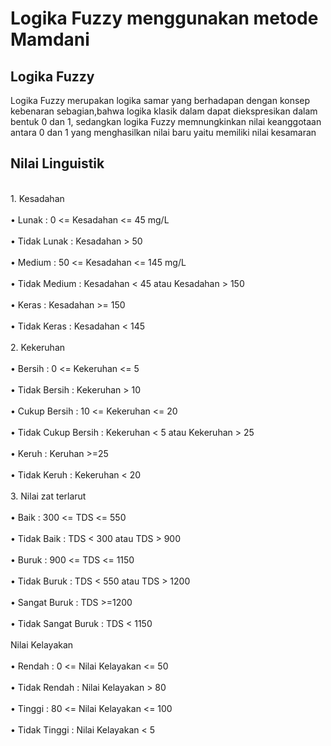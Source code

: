 <h1> Logika Fuzzy menggunakan metode Mamdani </h1>

  <h2> Logika Fuzzy </h2>
<p text-align: center>
Logika Fuzzy merupakan logika samar yang berhadapan dengan konsep kebenaran 
sebagian,bahwa logika klasik dalam dapat diekspresikan dalam bentuk 0 dan 1, sedangkan 
logika Fuzzy memnungkinkan nilai keanggotaan antara 0 dan 1 yang menghasilkan nilai baru 
yaitu memiliki nilai kesamaran
</>

   <h2> Nilai Linguistik </h2>
<br> 1. Kesadahan </br>
 <br> • Lunak : 0 <= Kesadahan <= 45 mg/L </br>
 <br> • Tidak Lunak : Kesadahan > 50 </br>
 <br> • Medium : 50 <= Kesadahan <= 145 mg/L </br>
 <br> • Tidak Medium : Kesadahan < 45 atau Kesadahan > 150 </br> 
 <br> • Keras : Kesadahan >= 150 </br>
 <br> • Tidak Keras : Kesadahan < 145 </br>
<br> 2. Kekeruhan </br>
 <br> • Bersih : 0 <= Kekeruhan <= 5 </br>
 <br> • Tidak Bersih : Kekeruhan > 10 </br>
 <br> • Cukup Bersih : 10 <= Kekeruhan <= 20 </br>
 <br> • Tidak Cukup Bersih : Kekeruhan < 5 atau Kekeruhan > 25 </br>
 <br> • Keruh : Keruhan >=25 </br>
 <br> • Tidak Keruh : Kekeruhan < 20 </br>
<br> 3. Nilai zat terlarut </br>
 <br> • Baik : 300 <= TDS <= 550 </br>
 <br> • Tidak Baik : TDS < 300 atau TDS > 900 </br>
 <br> • Buruk : 900 <= TDS <= 1150 </br>
 <br> • Tidak Buruk : TDS < 550 atau TDS > 1200 </br> 
 <br> • Sangat Buruk : TDS >=1200 </br>
 <br> • Tidak Sangat Buruk : TDS < 1150 </br>
<br> Nilai Kelayakan </br>
 <br> • Rendah : 0 <= Nilai Kelayakan <= 50 </br>
 <br> • Tidak Rendah : Nilai Kelayakan > 80 </br>
 <br> • Tinggi : 80 <= Nilai Kelayakan <= 100 </br>
 <br> • Tidak Tinggi : Nilai Kelayakan < 5 </br>
